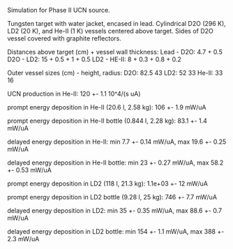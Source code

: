 Simulation for Phase II UCN source.

Tungsten target with water jacket, encased in lead.
Cylindrical D2O (296 K), LD2 (20 K), and He-II (1 K) vessels centered above target.
Sides of D2O vessel covered with graphite reflectors.

Distances above target (cm) + vessel wall thickness:
Lead - D2O: 4.7 + 0.5
D2O - LD2: 15 + 0.5 + 1 + 0.5
LD2 - HE-II: 8 + 0.3 + 0.8 + 0.2

Outer vessel sizes (cm) - height, radius:
D2O: 82.5 43
LD2: 52 33
He-II: 33 16

UCN production in He-II:
120 +- 1.1 10^4/(s uA)

prompt energy deposition in He-II (20.6 l, 2.58 kg):
106 +- 1.9 mW/uA

prompt energy deposition in He-II bottle (0.844 l, 2.28 kg):
83.1 +- 1.4 mW/uA

delayed energy deposition in He-II:
min 7.7 +- 0.14 mW/uA, max 19.6 +- 0.25 mW/uA

delayed energy deposition in He-II bottle:
min 23 +- 0.27 mW/uA, max 58.2 +- 0.53 mW/uA

prompt energy deposition in LD2 (118 l, 21.3 kg):
1.1e+03 +- 12 mW/uA

prompt energy deposition in LD2 bottle (9.28 l, 25 kg):
746 +- 7.7 mW/uA

delayed energy deposition in LD2:
min 35 +- 0.35 mW/uA, max 88.6 +- 0.7 mW/uA

delayed energy deposition in LD2 bottle:
min 154 +- 1.1 mW/uA, max 388 +- 2.3 mW/uA

